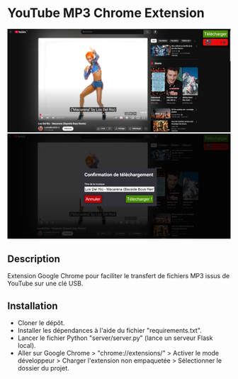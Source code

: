 <h1>YouTube MP3 Chrome Extension</h1>
<img src="https://raw.githubusercontent.com/acaron21/yt-mp3/refs/heads/main/images/Capture1.PNG" width=700>
<img src="https://raw.githubusercontent.com/acaron21/yt-mp3/refs/heads/main/images/Capture2.PNG" width=700>

<h2>Description</h2>
<p>Extension Google Chrome pour faciliter le transfert de fichiers MP3 issus de YouTube sur une clé USB.</p>

<h2>Installation</h2>
<ul>
  <li>Cloner le dépôt.</li>
  <li>Installer les dépendances à l'aide du fichier "requirements.txt".</li>
  <li>Lancer le fichier Python "server/server.py" (lance un serveur Flask local).</li>
  <li>Aller sur Google Chrome > "chrome://extensions/" > Activer le mode développeur > Charger l'extension non empaquetée > Sélectionner le dossier du projet.</li>
</ul>
